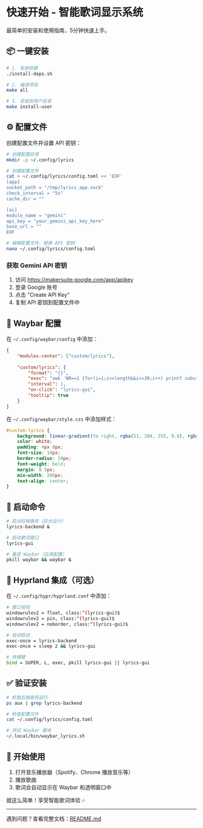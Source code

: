 # 快速开始 - 智能歌词显示系统

最简单的安装和使用指南，5分钟快速上手。

## 📦 一键安装

```bash
# 1. 安装依赖
./install-deps.sh

# 2. 编译项目
make all

# 3. 安装到用户目录
make install-user
```

## ⚙️ 配置文件

创建配置文件并设置 API 密钥：

```bash
# 创建配置目录
mkdir -p ~/.config/lyrics

# 创建配置文件
cat > ~/.config/lyrics/config.toml << 'EOF'
[app]
socket_path = "/tmp/lyrics_app.sock"
check_interval = "5s"
cache_dir = ""

[ai]
module_name = "gemini"
api_key = "your_gemini_api_key_here"
base_url = ""
EOF

# 编辑配置文件，替换 API 密钥
nano ~/.config/lyrics/config.toml
```

### 获取 Gemini API 密钥

1. 访问 https://makersuite.google.com/app/apikey
2. 登录 Google 账号
3. 点击 "Create API Key"
4. 复制 API 密钥到配置文件中

## 📱 Waybar 配置


在 `~/.config/waybar/config` 中添加：

```json
{
    "modules-center": ["custom/lyrics"],
    
    "custom/lyrics": {
        "format": "{}",
        "exec": "awk 'NR==1 {for(i=1;i<=length&&i<=30;i++) printf substr($0,i,1)}' /dev/shm/lyrics",
        "interval": 1,
        "on-click": "lyrics-gui",
        "tooltip": true
    }
}
```

在 `~/.config/waybar/style.css` 中添加样式：

```css
#custom-lyrics {
    background: linear-gradient(to right, rgba(51, 204, 255, 0.6), rgba(0, 255, 153, 0.7));
    color: white;
    padding: 4px 8px;
    font-size: 14px;
    border-radius: 10px;
    font-weight: bold;
    margin: 0 5px;
    min-width: 200px;
    text-align: center;
}
```

## 🚀 启动命令

```bash
# 启动后端服务（后台运行）
lyrics-backend &

# 启动歌词窗口
lyrics-gui

# 重启 Waybar（应用配置）
pkill waybar && waybar &
```

## 🔧 Hyprland 集成（可选）

在 `~/.config/hypr/hyprland.conf` 中添加：

```bash
# 窗口规则
windowrulev2 = float, class:^(lyrics-gui)$
windowrulev2 = pin, class:^(lyrics-gui)$
windowrulev2 = noborder, class:^(lyrics-gui)$

# 自动启动
exec-once = lyrics-backend
exec-once = sleep 2 && lyrics-gui

# 快捷键
bind = SUPER, L, exec, pkill lyrics-gui || lyrics-gui
```

## ✅ 验证安装

```bash
# 检查后端是否运行
ps aux | grep lyrics-backend

# 检查配置文件
cat ~/.config/lyrics/config.toml

# 测试 Waybar 脚本
~/.local/bin/waybar_lyrics.sh
```

## 🎵 开始使用

1. 打开音乐播放器（Spotify、Chrome 播放音乐等）
2. 播放歌曲
3. 歌词会自动显示在 Waybar 和透明窗口中

就这么简单！享受智能歌词体验 🎶

---

遇到问题？查看完整文档：[README.md](README.md)

